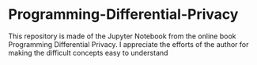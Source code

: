 # Programming-Differential-Privacy
This repository is made of the Jupyter Notebook from the online book Programming Differential Privacy. I appreciate the efforts of the author for making the difficult concepts easy to understand
